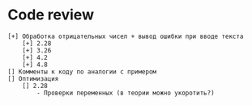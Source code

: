 # Code review
    [+] Обработка отрицательных чисел + вывод ошибки при вводе текста
        [+] 2.28
        [+] 3.26
        [+] 4.2
        [+] 4.8    
    [] Комменты к коду по аналогии с примером
    [] Оптимизация
        [] 2.28
            - Проверки переменных (в теории можно укоротить?)